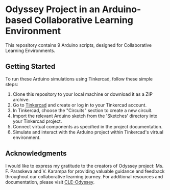 # Odyssey Project in an Arduino-based Collaborative Learning Environment

This repository contains 9 Arduino scripts, designed for Collaborative Learning Environments.

## Getting Started
To run these Arduino simulations using Tinkercad, follow these simple steps:

1. Clone this repository to your local machine or download it as a ZIP archive.
2. Go to [Tinkercad](https://www.tinkercad.com/) and create or log in to your Tinkercad account.
3. In Tinkercad, choose the "Circuits" section to create a new circuit.
4. Import the relevant Arduino sketch from the 'Sketches' directory into your Tinkercad project.
5. Connect virtual components as specified in the project documentation.
6. Simulate and interact with the Arduino project within Tinkercad's virtual environment.

## Acknowledgments
I would like to express my gratitude to the creators of Odyssey project: Ms. F. Paraskeva and V. Karampa for providing valuable guidance and feedback throughout our collaborative learning journey. For additional resources and documentation, please visit [CLE-Odyssey](https://learning-paths.wixsite.com/cle2020).
